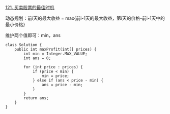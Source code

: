 [121. 买卖股票的最佳时机](https://leetcode-cn.com/problems/best-time-to-buy-and-sell-stock/)

动态规划：前i天的最大收益 = max{前i-1天的最大收益，第i天的价格-前i-1天中的最小价格}

维护两个值即可：min，ans

```
class Solution {
    public int maxProfit(int[] prices) {
        int min = Integer.MAX_VALUE;
        int ans = 0;

        for (int price : prices) {
            if (price < min) {
                min = price;
            } else if (ans < price - min) {
                ans = price - min;
            }
        }
        return ans;
    }
}
```
